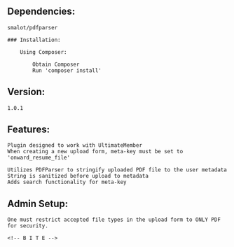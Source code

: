 ## Dependencies:

	smalot/pdfparser

	### Installation:
    
		Using Composer:
 
			Obtain Composer  
			Run 'composer install'  


## Version:

	1.0.1

## Features:  

	Plugin designed to work with UltimateMember  
	When creating a new upload form, meta-key must be set to 'onward_resume_file'  

	Utilizes PDFParser to stringify uploaded PDF file to the user metadata  
	String is sanitized before upload to metadata  
	Adds search functionality for meta-key  


## Admin Setup:

	One must restrict accepted file types in the upload form to ONLY PDF for security.

	<!-- B I T E -->